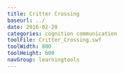 ```yaml
---
title: Critter Crossing
baseurl: ../
date: 2016-02-20
categories: cognition communication
toolFile: Critter_Crossing.swf
toolWidth: 800
toolHeight: 600
navGroup: learningtools
---
```

